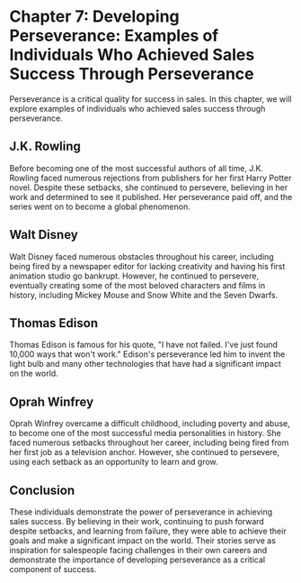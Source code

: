 Chapter 7: Developing Perseverance: Examples of Individuals Who Achieved Sales Success Through Perseverance
===========================================================================================================

Perseverance is a critical quality for success in sales. In this chapter, we will explore examples of individuals who achieved sales success through perseverance.

J.K. Rowling
------------

Before becoming one of the most successful authors of all time, J.K. Rowling faced numerous rejections from publishers for her first Harry Potter novel. Despite these setbacks, she continued to persevere, believing in her work and determined to see it published. Her perseverance paid off, and the series went on to become a global phenomenon.

Walt Disney
-----------

Walt Disney faced numerous obstacles throughout his career, including being fired by a newspaper editor for lacking creativity and having his first animation studio go bankrupt. However, he continued to persevere, eventually creating some of the most beloved characters and films in history, including Mickey Mouse and Snow White and the Seven Dwarfs.

Thomas Edison
-------------

Thomas Edison is famous for his quote, "I have not failed. I've just found 10,000 ways that won't work." Edison's perseverance led him to invent the light bulb and many other technologies that have had a significant impact on the world.

Oprah Winfrey
-------------

Oprah Winfrey overcame a difficult childhood, including poverty and abuse, to become one of the most successful media personalities in history. She faced numerous setbacks throughout her career, including being fired from her first job as a television anchor. However, she continued to persevere, using each setback as an opportunity to learn and grow.

Conclusion
----------

These individuals demonstrate the power of perseverance in achieving sales success. By believing in their work, continuing to push forward despite setbacks, and learning from failure, they were able to achieve their goals and make a significant impact on the world. Their stories serve as inspiration for salespeople facing challenges in their own careers and demonstrate the importance of developing perseverance as a critical component of success.
